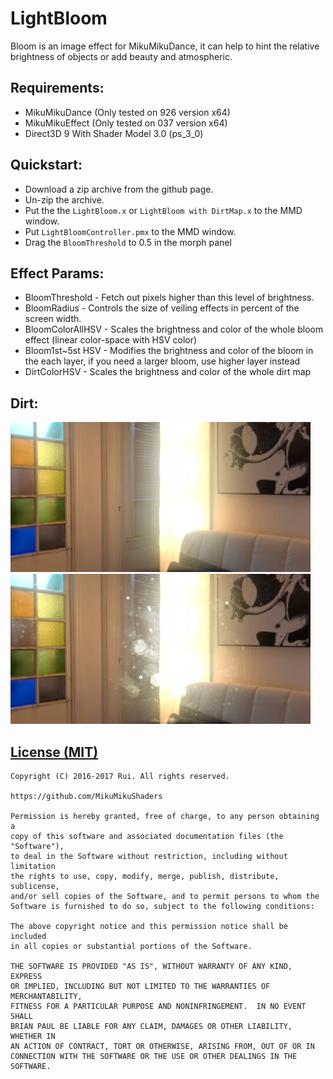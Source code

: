 LightBloom
========
Bloom is an image effect for MikuMikuDance, it can help to hint the relative brightness of objects or add beauty and atmospheric.

Requirements:
-----------
* MikuMikuDance (Only tested on 926 version x64)
* MikuMikuEffect (Only tested on 037 version x64)
* Direct3D 9 With Shader Model 3.0 (ps_3_0)

Quickstart:
-----------
* Download a zip archive from the github page.
* Un-zip the archive.
* Put the the `LightBloom.x` or `LightBloom with DirtMap.x` to the MMD window.
* Put `LightBloomController.pmx` to the MMD window.
* Drag the `BloomThreshold` to 0.5 in the morph panel

Effect Params:
-----------
* BloomThreshold - Fetch out pixels higher than this level of brightness.
* BloomRadius - Controls the size of veiling effects in percent of the screen width.
* BloomColorAllHSV - Scales the brightness and color of the whole bloom effect (linear color-space with HSV color)
* Bloom1st~5st HSV - Modifies the brightness and color of the bloom in the each layer, if you need a larger bloom, use higher layer instead
* DirtColorHSV - Scales the brightness and color of the whole dirt map

Dirt:
-----------
[![link text](./Screenhots/1_small.jpg)](https://raw.githubusercontent.com/MikuMikuShaders/LightBloom/master/Screenhots/1.jpg)
[![link text](./Screenhots/2_small.jpg)](https://raw.githubusercontent.com/MikuMikuShaders/LightBloom/master/Screenhots/2.jpg)

[License (MIT)](https://raw.githubusercontent.com/MikuMikuShaders/LightBloom/master/LICENSE.txt)
-------------------------------------------------------------------------------
	Copyright (C) 2016-2017 Rui. All rights reserved.

	https://github.com/MikuMikuShaders

	Permission is hereby granted, free of charge, to any person obtaining a
	copy of this software and associated documentation files (the "Software"),
	to deal in the Software without restriction, including without limitation
	the rights to use, copy, modify, merge, publish, distribute, sublicense,
	and/or sell copies of the Software, and to permit persons to whom the
	Software is furnished to do so, subject to the following conditions:

	The above copyright notice and this permission notice shall be included
	in all copies or substantial portions of the Software.

	THE SOFTWARE IS PROVIDED "AS IS", WITHOUT WARRANTY OF ANY KIND, EXPRESS
	OR IMPLIED, INCLUDING BUT NOT LIMITED TO THE WARRANTIES OF MERCHANTABILITY,
	FITNESS FOR A PARTICULAR PURPOSE AND NONINFRINGEMENT.  IN NO EVENT SHALL
	BRIAN PAUL BE LIABLE FOR ANY CLAIM, DAMAGES OR OTHER LIABILITY, WHETHER IN
	AN ACTION OF CONTRACT, TORT OR OTHERWISE, ARISING FROM, OUT OF OR IN
	CONNECTION WITH THE SOFTWARE OR THE USE OR OTHER DEALINGS IN THE SOFTWARE.
